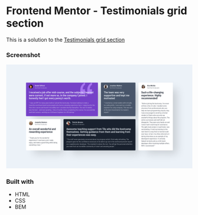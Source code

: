 # Frontend Mentor - Testimonials grid section

This is a solution to the [Testimonials grid section](https://www.frontendmentor.io/challenges/testimonials-grid-section-Nnw6J7Un7)

### Screenshot

![](./final.png)

### Built with

- HTML
- CSS
- BEM
